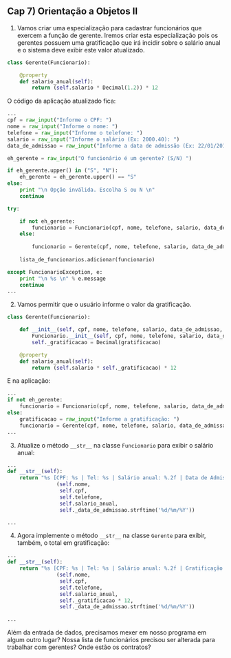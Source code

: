 ## Cap 7) Orientação a Objetos II

1) Vamos criar uma especialização para cadastrar funcionários que exercem a função de gerente. Iremos criar esta especialização pois os gerentes possuem uma gratificação que irá incidir sobre o salário anual e o sistema deve exibir este valor atualizado.

```python
class Gerente(Funcionario):

    @property
    def salario_anual(self):
        return (self.salario * Decimal(1.2)) * 12

```

O código da aplicação atualizado fica:

```python
...
cpf = raw_input("Informe o CPF: ")
nome = raw_input("Informe o nome: ")
telefone = raw_input("Informe o telefone: ")
salario = raw_input("Informe o salário (Ex: 2000.40): ")
data_de_admissao = raw_input("Informe a data de admissão (Ex: 22/01/2014): ")

eh_gerente = raw_input("O funcionário é um gerente? (S/N) ")

if eh_gerente.upper() in ("S", "N"):
    eh_gerente = eh_gerente.upper() == "S"
else:
    print "\n Opção inválida. Escolha S ou N \n"
    continue

try:

    if not eh_gerente:
        funcionario = Funcionario(cpf, nome, telefone, salario, data_de_admissao)
    else:
        
        funcionario = Gerente(cpf, nome, telefone, salario, data_de_admissao)
    
    lista_de_funcionarios.adicionar(funcionario)

except FuncionarioException, e:
    print "\n %s \n" % e.message
    continue
...

```

2) Vamos permitir que o usuário informe o valor da gratificação.

```python
class Gerente(Funcionario):

    def __init__(self, cpf, nome, telefone, salario, data_de_admissao, gratificacao):
        Funcionario.__init__(self, cpf, nome, telefone, salario, data_de_admissao)
        self._gratificacao = Decimal(gratificacao)

    @property
    def salario_anual(self):
        return (self.salario * self._gratificacao) * 12
```

E na aplicação: 

```python
...
if not eh_gerente:
    funcionario = Funcionario(cpf, nome, telefone, salario, data_de_admissao)
else:
    gratificacao = raw_input("Informe a gratificação: ")
    funcionario = Gerente(cpf, nome, telefone, salario, data_de_admissao, gratificacao)
...
```

3) Atualize o método `__str__` na classe `Funcionario` para exibir o salário anual:

```python
...
def __str__(self):
    return "%s [CPF: %s | Tel: %s | Salário anual: %.2f | Data de Admissão: %s] " % \
                (self.nome, 
                 self.cpf, 
                 self.telefone, 
                 self.salario_anual, 
                 self._data_de_admissao.strftime('%d/%m/%Y'))

...

```

4) Agora implemente o método `__str__` na classe `Gerente` para exibir, também, o total em gratificação:

```python
...
def __str__(self):
    return "%s [CPF: %s | Tel: %s | Salário anual: %.2f | Gratificação total: %.2f | Data de Admissão: %s] " % \
                (self.nome, 
                 self.cpf, 
                 self.telefone, 
                 self.salario_anual, 
                 self._gratificacao * 12,
                 self._data_de_admissao.strftime('%d/%m/%Y'))

...

```
Além da entrada de dados, precisamos mexer em nosso programa em algum outro lugar? Nossa lista de funcionários precisou ser alterada para trabalhar com gerentes? Onde estão os contratos?